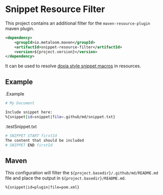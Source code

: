 # Snippet Resource Filter

This project contains an additional filter for the `maven-resource-plugin` maven plugin.

```xml
<dependency>
    <groupId>io.metaloom.maven</groupId>
    <artifactId>snippet-resource-filter</artifactId>
    <version>${project.version}</version>
</dependency>
```

It can be used to resolve [doxia style snippet macros](https://maven.apache.org/doxia/macros/index.html#snippet-macro) in resources.

## Example

.Example

```bash
# My Document

Include snippet here:
%{snippet|id=snippet|file=.github/md/snippet.txt}

```

.testSnippet.txt
```bash
# SNIPPET START firstId
The content that should be included
# SNIPPET END firstId
```

## Maven

This configuration will filter the `${project.basedir}/.github/md/README.md` file and place the output in `${project.basedir}/README.md`.

```xml
%{snippet|id=plugin|file=pom.xml}
```
